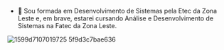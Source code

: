 - 💬 Sou formada em Desenvolvimento de Sistemas pela Etec da Zona Leste e, em brave, estarei cursando Análise e Desenvolvimento de Sistemas na Fatec da Zona Leste.
  
![1599d7107019725 5f9d3c7bae636](https://github.com/marcela2006/marcela2006/assets/107922176/06a475b7-f046-42fc-8129-37bfea5ccef5)





<!--
**marcela2006/marcela2006** is a ✨ _special_ ✨ repository because its `README.md` (this file) appears on your GitHub profile.

Here are some ideas to get you started:

- 🔭 I’m currently working on ...
- 🌱 I’m currently learning ...
- 👯 I’m looking to collaborate on ...
- 🤔 I’m looking for help with ...
- 💬 Ask me about ...
- 💬 Ask me about ...
- 📫 How to reach me: ...
- 😄 Pronouns: ...
- ⚡ Fun fact: ...
-->
